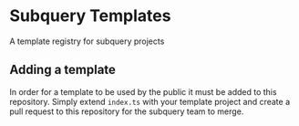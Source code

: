 # Subquery Templates

A template registry for subquery projects

## Adding a template

In order for a template to be used by the public it must be added to this repository. Simply extend `index.ts` with your template project and create a pull request to this repository for the subquery team to merge.
